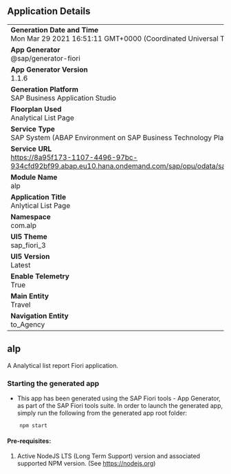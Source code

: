 ## Application Details
|               |
| ------------- |
|**Generation Date and Time**<br>Mon Mar 29 2021 16:51:11 GMT+0000 (Coordinated Universal Time)|
|**App Generator**<br>@sap/generator-fiori|
|**App Generator Version**<br>1.1.6|
|**Generation Platform**<br>SAP Business Application Studio|
|**Floorplan Used**<br>Analytical List Page|
|**Service Type**<br>SAP System (ABAP Environment on SAP Business Technology Platform)|
|**Service URL**<br>https://8a95f173-1107-4496-97bc-934cfd92bf99.abap.eu10.hana.ondemand.com/sap/opu/odata/sap/ZALP_TRAVEL/
|**Module Name**<br>alp|
|**Application Title**<br>Anlytical List Page|
|**Namespace**<br>com.alp|
|**UI5 Theme**<br>sap_fiori_3|
|**UI5 Version**<br>Latest|
|**Enable Telemetry**<br>True|
|**Main Entity**<br>Travel|
|**Navigation Entity**<br>to_Agency|

## alp

A Analytical list report Fiori application.

### Starting the generated app

-   This app has been generated using the SAP Fiori tools - App Generator, as part of the SAP Fiori tools suite.  In order to launch the generated app, simply run the following from the generated app root folder:

```
    npm start
```


#### Pre-requisites:

1. Active NodeJS LTS (Long Term Support) version and associated supported NPM version.  (See https://nodejs.org)


